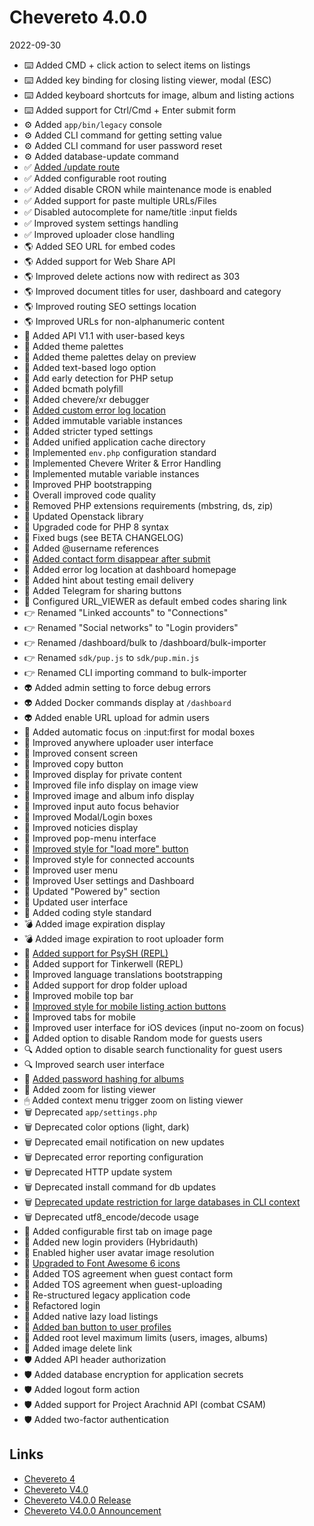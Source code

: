 # Chevereto 4.0.0

2022-09-30

- ⌨️ Added CMD + click action to select items on listings
- ⌨️ Added key binding for closing listing viewer, modal (ESC)
- ⌨️ Added keyboard shortcuts for image, album and listing actions
- ⌨️ Added support for Ctrl/Cmd + Enter submit form
- ⚙️ Added `app/bin/legacy` console
- ⚙️ Added CLI command for getting setting value
- ⚙️ Added CLI command for user password reset
- ⚙️ Added database-update command
- ✅ [Added /update route](https://chevereto.com/community/threads/chevereto-v4-0-0-announcement.14479/post-72416)
- ✅ Added configurable root routing
- ✅ Added disable CRON while maintenance mode is enabled
- ✅ Added support for paste multiple URLs/Files
- ✅ Disabled autocomplete for name/title :input fields
- ✅ Improved system settings handling
- ✅ Improved uploader close handling
- 🌎 Added SEO URL for embed codes
- 🌎 Added support for Web Share API
- 🌎 Improved delete actions now with redirect as 303
- 🌎 Improved document titles for user, dashboard and category
- 🌎 Improved routing SEO settings location
- 🌎 Improved URLs for non-alphanumeric content
- 🎉 Added API V1.1 with user-based keys
- 🎨 Added theme palettes
- 🎨 Added theme palettes delay on preview
- 🐎 Added text-based logo option
- 🐘 Add early detection for PHP setup
- 🐘 Added bcmath polyfill
- 🐘 Added chevere/xr debugger
- 🐘 [Added custom error log location](https://chevereto.com/community/threads/chevereto-v4-0-0-announcement.14479/post-72480)
- 🐘 Added immutable variable instances
- 🐘 Added stricter typed settings
- 🐘 Added unified application cache directory
- 🐘 Implemented `env.php` configuration standard
- 🐘 Implemented Chevere Writer & Error Handling
- 🐘 Implemented mutable variable instances
- 🐘 Improved PHP bootstrapping
- 🐘 Overall improved code quality
- 🐘 Removed PHP extensions requirements (mbstring, ds, zip)
- 🐘 Updated Openstack library
- 🐘 Upgraded code for PHP 8 syntax
- 🐞 Fixed bugs (see BETA CHANGELOG)
- 👀 Added @username references
- 👀 [Added contact form disappear after submit](https://chevereto.com/community/threads/chevereto-v4-0-0-announcement.14479/post-72418)
- 👀 Added error log location at dashboard homepage
- 👀 Added hint about testing email delivery
- 👀 Added Telegram for sharing buttons
- 👀 Configured URL_VIEWER as default embed codes sharing link
- 👉 Renamed "Linked accounts" to "Connections"
- 👉 Renamed "Social networks" to "Login providers"
- 👉 Renamed /dashboard/bulk to /dashboard/bulk-importer
- 👉 Renamed `sdk/pup.js` to `sdk/pup.min.js`
- 👉 Renamed CLI importing command to bulk-importer
- 👽 Added admin setting to force debug errors
- 👽 Added Docker commands display at `/dashboard`
- 👽 Added enable URL upload for admin users
- 💅 Added automatic focus on :input:first for modal boxes
- 💅 Improved anywhere uploader user interface
- 💅 Improved consent screen
- 💅 Improved copy button
- 💅 Improved display for private content
- 💅 Improved file info display on image view
- 💅 Improved image and album info display
- 💅 Improved input auto focus behavior
- 💅 Improved Modal/Login boxes
- 💅 Improved noticies display
- 💅 Improved pop-menu interface
- 💅 [Improved style for "load more" button](https://chevereto.com/community/threads/chevereto-v4-0-0-announcement.14479/post-72396)
- 💅 Improved style for connected accounts
- 💅 Improved user menu
- 💅 Improved User settings and Dashboard
- 💅 Updated "Powered by" section
- 💅 Updated user interface
- 💎 Added coding style standard
- 💣 Added image expiration display
- 💣 Added image expiration to root uploader form
- 💫 [Added support for PsySH (REPL)](https://chevereto.com/community/threads/chevereto-v4-0-0-announcement.14479/post-72508)
- 💫 Added support for Tinkerwell (REPL)
- 💬 Improved language translations bootstrapping
- 📁 Added support for drop folder upload
- 📱 Improved mobile top bar
- 📱 [Improved style for mobile listing action buttons](https://chevereto.com/community/threads/chevereto-v4-0-0-announcement.14479/post-72413)
- 📱 Improved tabs for mobile
- 📱 Improved user interface for iOS devices (input no-zoom on focus)
- 🔀 Added option to disable Random mode for guests users
- 🔍️ Added option to disable search functionality for guest users
- 🔍 Improved search user interface
- 🔐 [Added password hashing for albums](https://chevereto.com/community/threads/chevereto-v4-0-0-announcement.14479/post-72432)
- 🔭 Added zoom for listing viewer
- 🖱 Added context menu trigger zoom on listing viewer
- 🗑 Deprecated `app/settings.php`
- 🗑 Deprecated color options (light, dark)
- 🗑 Deprecated email notification on new updates
- 🗑 Deprecated error reporting configuration
- 🗑 Deprecated HTTP update system
- 🗑 Deprecated install command for db updates
- 🗑 [Deprecated update restriction for large databases in CLI context](https://chevereto.com/community/threads/chevereto-v4-0-0-announcement.14479/post-72412)
- 🗑 Deprecated utf8_encode/decode usage
- 🤠 Added configurable first tab on image page
- 🤠 Added new login providers (Hybridauth)
- 🤠 Enabled higher user avatar image resolution
- 🤠 [Upgraded to Font Awesome 6 icons](https://chevereto.com/community/threads/chevereto-v4-0-0-announcement.14479/post-72549)
- 🥁 Added TOS agreement when guest contact form
- 🥁 Added TOS agreement when guest-uploading
- 🧽 Re-structured legacy application code
- 🧽 Refactored login
- 🚅 Added native lazy load listings
- 🚧 [Added ban button to user profiles](https://chevereto.com/community/threads/chevereto-v4-0-0-announcement.14479/post-72438)
- 🚧 Added root level maximum limits (users, images, albums)
- 🚩 Added image delete link
- 🛡 Added API header authorization
- 🛡 Added database encryption for application secrets
- 🛡 Added logout form action
- 🛡 Added support for Project Arachnid API (combat CSAM)
- 🛡 Added two-factor authentication

## Links

- [Chevereto 4](https://rodolfoberrios.com/2022/09/20/chevereto-4/)
- [Chevereto V4.0](https://blog.chevereto.com/2022/09/22/chevereto-4-0/)
- [Chevereto V4.0.0 Release](https://chevereto.com/community/threads/4-0-0.14535/)
- [Chevereto V4.0.0 Announcement](https://chevereto.com/community/threads/chevereto-v4-0-0-announcement.14479/)
